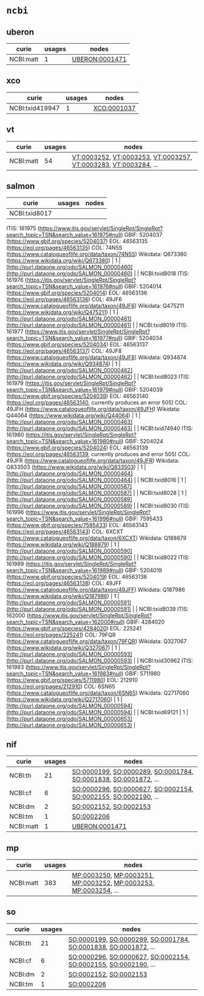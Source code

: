 # `ncbi`

## uberon

| curie     |   usages | nodes                                                           |
|-----------|----------|-----------------------------------------------------------------|
| NCBI:matt |        1 | [UBERON:0001471](http://purl.obolibrary.org/obo/UBERON_0001471) |

## xco

| curie           |   usages | nodes                                                     |
|-----------------|----------|-----------------------------------------------------------|
| NCBI:txid419947 |        1 | [XCO:0001037](http://purl.obolibrary.org/obo/XCO_0001037) |

## vt

| curie     |   usages | nodes                                                                                                                                                                                                                                                                                            |
|-----------|----------|--------------------------------------------------------------------------------------------------------------------------------------------------------------------------------------------------------------------------------------------------------------------------------------------------|
| NCBI:matt |       54 | [VT:0003252](http://purl.obolibrary.org/obo/VT_0003252), [VT:0003253](http://purl.obolibrary.org/obo/VT_0003253), [VT:0003257](http://purl.obolibrary.org/obo/VT_0003257), [VT:0003283](http://purl.obolibrary.org/obo/VT_0003283), [VT:0003284](http://purl.obolibrary.org/obo/VT_0003284), ... |

## salmon

| curie          |   usages | nodes                                                                                      |
|----------------|----------|--------------------------------------------------------------------------------------------|
| NCBI:txid8017
ITIS: 161975 (https://www.itis.gov/servlet/SingleRpt/SingleRpt?search_topic=TSN&search_value=161975#null)
GBIF: 5204037 (https://www.gbif.org/species/5204037)
EOL: 46563135 (https://eol.org/pages/46563135)
COL: 74N5S (https://www.catalogueoflife.org/data/taxon/74N5S)
Wikidata: Q673380 (https://www.wikidata.org/wiki/Q673380)                |        1 | [http://purl.dataone.org/odo/SALMON_00000460](http://purl.dataone.org/odo/SALMON_00000460) |
| NCBI:txid8018
ITIS: 161976 (https://itis.gov/servlet/SingleRpt/SingleRpt?search_topic=TSN&search_value=161976#null)
GBIF: 5204014 (https://www.gbif.org/species/5204014)
EOL: 46563136 (https://eol.org/pages/46563136)
COL: 49JF6 (https://www.catalogueoflife.org/data/taxon/49JF6)
Wikidata: Q475211 (https://www.wikidata.org/wiki/Q475211)                |        1 | [http://purl.dataone.org/odo/SALMON_00000461](http://purl.dataone.org/odo/SALMON_00000461) |
| NCBI:txid8019
ITIS: 161977 (https://www.itis.gov/servlet/SingleRpt/SingleRpt?search_topic=TSN&search_value=161977#null)
GBIF: 5204034 (https://www.gbif.org/species/5204034)
EOL: 46563137 (https://eol.org/pages/46563137)
COL: 49JF8 (https://www.catalogueoflife.org/data/taxon/49JF8)
Wikidata: Q934874 (https://www.wikidata.org/wiki/Q934874)                |        1 | [http://purl.dataone.org/odo/SALMON_00000462](http://purl.dataone.org/odo/SALMON_00000462) |
| NCBI:txid8023
ITIS: 161979 (https://itis.gov/servlet/SingleRpt/SingleRpt?search_topic=TSN&search_value=161979#null)
GBIF: 5204039 (https://www.gbif.org/species/5204039)
EOL: 46563140 (https://eol.org/pages/46563140, currently produces an error 505)
COL: 49JFH (https://www.catalogueoflife.org/data/taxon/49JFH)
Wikidata: Q44064 (https://www.wikidata.org/wiki/Q44064)                |        1 | [http://purl.dataone.org/odo/SALMON_00000463](http://purl.dataone.org/odo/SALMON_00000463) |
| NCBI:txid74940
ITIS: 161980 (https://itis.gov/servlet/SingleRpt/SingleRpt?search_topic=TSN&search_value=161980#null)
GBIF: 5204024 (https://www.gbif.org/species/5204024)
EOL: 46563139 (https://eol.org/pages/46563139, currently produces and error 505)
COL: 49JFR (https://www.catalogueoflife.org/data/taxon/49JFR)
Wikidata: Q833503 (https://www.wikidata.org/wiki/Q833503)                |        1 | [http://purl.dataone.org/odo/SALMON_00000464](http://purl.dataone.org/odo/SALMON_00000464) |
| NCBI:txid8016  |        1 | [http://purl.dataone.org/odo/SALMON_00000587](http://purl.dataone.org/odo/SALMON_00000587) |
| NCBI:txid8028  |        1 | [http://purl.dataone.org/odo/SALMON_00000589](http://purl.dataone.org/odo/SALMON_00000589) |
| NCBI:txid8030
ITIS: 161996 (https://www.itis.gov/servlet/SingleRpt/SingleRpt?search_topic=TSN&search_value=161996#null)
GBIF: 7595433 (https://www.gbif.org/species/7595433)
EOL: 46563143 (https://eol.org/pages/46563143)
COL: 6XCXT (https://www.catalogueoflife.org/data/taxon/6XCXT)
Wikidata: Q188879 (https://www.wikidata.org/wiki/Q188879)                |        1 | [http://purl.dataone.org/odo/SALMON_00000590](http://purl.dataone.org/odo/SALMON_00000590) |
| NCBI:txid8022
ITIS: 161989  (https://itis.gov/servlet/SingleRpt/SingleRpt?search_topic=TSN&search_value=161989#null)
GBIF: 5204019 (https://www.gbif.org/species/5204019)
EOL: 46563138 (https://eol.org/pages/46563138)
COL: 49JFF (https://www.catalogueoflife.org/data/taxon/49JFF)
Wikidata: Q187986 (https://www.wikidata.org/wiki/Q187986)                |        1 | [http://purl.dataone.org/odo/SALMON_00000591](http://purl.dataone.org/odo/SALMON_00000591) |
| NCBI:txid8039
ITIS: 162000 (https://www.itis.gov/servlet/SingleRpt/SingleRpt?search_topic=TSN&search_value=162000#null)
GBIF: 4284020 (https://www.gbif.org/species/4284020)
EOL:  225241 (https://eol.org/pages/225241)
COL: 79FQR (https://www.catalogueoflife.org/data/taxon/79FQR)
Wikidata: Q327067 (https://www.wikidata.org/wiki/Q327067)                |        1 | [http://purl.dataone.org/odo/SALMON_00000593](http://purl.dataone.org/odo/SALMON_00000593) |
| NCBI:txid30962
ITIS: 161983 (https://www.itis.gov/servlet/SingleRpt/SingleRpt?search_topic=TSN&search_value=161983#null)
GBIF: 5711980 (https://www.gbif.org/species/5711980)
EOL: 212910 (https://eol.org/pages/212910)
COL: 6SN65 (https://www.catalogueoflife.org/data/taxon/6SN65)
Wikidata: Q2717060 (https://www.wikidata.org/wiki/Q2717060)                |        1 | [http://purl.dataone.org/odo/SALMON_00000594](http://purl.dataone.org/odo/SALMON_00000594) |
| NCBI:txid69121 |        1 | [http://purl.dataone.org/odo/SALMON_00000653](http://purl.dataone.org/odo/SALMON_00000653) |

## nif

| curie     |   usages | nodes                                                                                                                                                                                                                                                                                            |
|-----------|----------|--------------------------------------------------------------------------------------------------------------------------------------------------------------------------------------------------------------------------------------------------------------------------------------------------|
| NCBI:th   |       21 | [SO:0000199](http://purl.obolibrary.org/obo/SO_0000199), [SO:0000289](http://purl.obolibrary.org/obo/SO_0000289), [SO:0001784](http://purl.obolibrary.org/obo/SO_0001784), [SO:0001838](http://purl.obolibrary.org/obo/SO_0001838), [SO:0001872](http://purl.obolibrary.org/obo/SO_0001872), ... |
| NCBI:cf   |        6 | [SO:0000296](http://purl.obolibrary.org/obo/SO_0000296), [SO:0000627](http://purl.obolibrary.org/obo/SO_0000627), [SO:0002154](http://purl.obolibrary.org/obo/SO_0002154), [SO:0002155](http://purl.obolibrary.org/obo/SO_0002155), [SO:0002190](http://purl.obolibrary.org/obo/SO_0002190), ... |
| NCBI:dm   |        2 | [SO:0002152](http://purl.obolibrary.org/obo/SO_0002152), [SO:0002153](http://purl.obolibrary.org/obo/SO_0002153)                                                                                                                                                                                 |
| NCBI:tm   |        1 | [SO:0002206](http://purl.obolibrary.org/obo/SO_0002206)                                                                                                                                                                                                                                          |
| NCBI:matt |        1 | [UBERON:0001471](http://purl.obolibrary.org/obo/UBERON_0001471)                                                                                                                                                                                                                                  |

## mp

| curie     |   usages | nodes                                                                                                                                                                                                                                                                                            |
|-----------|----------|--------------------------------------------------------------------------------------------------------------------------------------------------------------------------------------------------------------------------------------------------------------------------------------------------|
| NCBI:matt |      383 | [MP:0003250](http://purl.obolibrary.org/obo/MP_0003250), [MP:0003251](http://purl.obolibrary.org/obo/MP_0003251), [MP:0003252](http://purl.obolibrary.org/obo/MP_0003252), [MP:0003253](http://purl.obolibrary.org/obo/MP_0003253), [MP:0003254](http://purl.obolibrary.org/obo/MP_0003254), ... |

## so

| curie   |   usages | nodes                                                                                                                                                                                                                                                                                            |
|---------|----------|--------------------------------------------------------------------------------------------------------------------------------------------------------------------------------------------------------------------------------------------------------------------------------------------------|
| NCBI:th |       21 | [SO:0000199](http://purl.obolibrary.org/obo/SO_0000199), [SO:0000289](http://purl.obolibrary.org/obo/SO_0000289), [SO:0001784](http://purl.obolibrary.org/obo/SO_0001784), [SO:0001838](http://purl.obolibrary.org/obo/SO_0001838), [SO:0001872](http://purl.obolibrary.org/obo/SO_0001872), ... |
| NCBI:cf |        6 | [SO:0000296](http://purl.obolibrary.org/obo/SO_0000296), [SO:0000627](http://purl.obolibrary.org/obo/SO_0000627), [SO:0002154](http://purl.obolibrary.org/obo/SO_0002154), [SO:0002155](http://purl.obolibrary.org/obo/SO_0002155), [SO:0002190](http://purl.obolibrary.org/obo/SO_0002190), ... |
| NCBI:dm |        2 | [SO:0002152](http://purl.obolibrary.org/obo/SO_0002152), [SO:0002153](http://purl.obolibrary.org/obo/SO_0002153)                                                                                                                                                                                 |
| NCBI:tm |        1 | [SO:0002206](http://purl.obolibrary.org/obo/SO_0002206)                                                                                                                                                                                                                                          |

